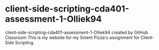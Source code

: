 # client-side-scripting-cda401-assessment-1-Olliek94
client-side-scripting-cda401-assessment-1-Olliek94 created by GitHub Classroom
This is my website for my Solent Pizza's assignment for Client-Side Scripting.
